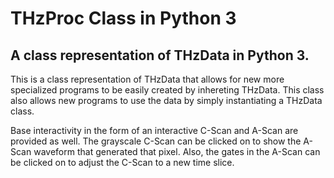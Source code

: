 # THzProc Class in Python 3

## A class representation of THzData in Python 3. 

This is a class representation of THzData that allows for new more specialized programs to be easily
created by inhereting THzData. This class also allows new programs to use the data by simply instantiating
a THzData class.

Base interactivity in the form of an interactive C-Scan and A-Scan are provided as well. The grayscale
C-Scan can be clicked on to show the A-Scan waveform that generated that pixel. Also, the gates in the
A-Scan can be clicked on to adjust the C-Scan to a new time slice.
